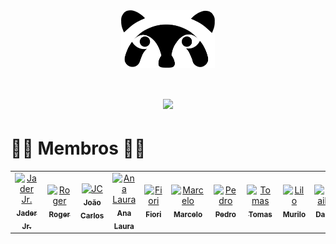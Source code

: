 <!-- Code -->
<div align="center">
  <img align="center" src="https://github.com/PET-CODE-UEL/.github/blob/main/profile/Ativo%209.png" width="150px"/>
</div>

<!-- Title -->
<h1 align="center">
  <a href="https://git.io/typing-svg">
    <img src="https://readme-typing-svg.herokuapp.com?font=Fira+Code&size=25&duration=1500&pause=1000&color=EC6F1C&width=435&lines=Ol%C3%A1%2C+eu+sou+o+Code!+%F0%9F%91%8B;Mascote+do+PET+Computa%C3%A7%C3%A3o+e+Design;Bem+Vindo(a)+ao+nosso+GitHub!+%F0%9F%98%8A&center=true&size=20">
  </a>
</h1>

<!-- Membros -->
<h1 align="left">
  🧑‍💻 Membros 👩‍💻
</h1>

<table>
  <tr>
    <td align="center">
      <a href="https://github.com/jr-jader">
        <img src="https://avatars.githubusercontent.com/u/104394715?s=400&u=b7b1732a1ca1a86ab07cc73538fd317ba9a46e13&v=4" width="60" height="60" alt="Jader Jr."/><br />
        <sub><b>Jader Jr.</b></sub>
      </a>
    </td>
    <td align="center">
      <a href="https://github.com/rodrigomacedo-sjr">
        <img src="https://avatars.githubusercontent.com/u/126273948?v=4" width="60" height="60" alt="Roger"/><br />
        <sub><b>Roger</b></sub>
      </a>
    </td>
    <td align="center">
      <a href="https://github.com/JCsvg">
        <img src="https://avatars.githubusercontent.com/u/127432464?v=4" width="60" height="60" alt="JC"/><br />
        <sub><b>João Carlos</b></sub>
      </a>
    </td>
    <td align="center">
      <a href="https://github.com/alauram">
        <img src="https://avatars.githubusercontent.com/u/128840291?v=4" width="60" height="60" alt="Ana Laura"/><br />
        <sub><b>Ana Laura</b></sub>
      </a>
    </td>
     <td align="center">
      <a href="https://github.com/fioridaniel">
        <img src="https://avatars.githubusercontent.com/u/163748937?v=4" width="60" height="60" alt="Fiori"/><br />
        <sub><b>Fiori</b></sub>
      </a>
    </td>
     <td align="center">
      <a href="https://github.com/Leloana">
        <img src="https://avatars.githubusercontent.com/u/107003957?v=4" width="60" height="60" alt="Marcelo"/><br />
        <sub><b>Marcelo</b></sub>
      </a>
    </td>
    <td align="center">
      <a href="https://github.com/schettinii">
        <img src="https://avatars.githubusercontent.com/u/181360383?v=4" width="60" height="60" alt="Pedro"/><br />
        <sub><b>Pedro</b></sub>
      </a>
    </td>
     <td align="center">
      <a href="https://github.com/Tomas5014">
        <img src="https://avatars.githubusercontent.com/u/147576591?v=4" width="60" height="60" alt="Tomas"/><br />
        <sub><b>Tomas</b></sub>
      </a>
    </td>
    <td align="center">
      <a href="https://github.com/LiloMarino">
        <img src="https://avatars.githubusercontent.com/u/124915887?v=4" width="60" height="60" alt="Lilo"/><br />
        <sub><b>Murilo</b></sub>
      </a>
    </td>
     <td align="center">
      <a href="https://github.com/leonardodaiki">
        <img src="https://avatars.githubusercontent.com/u/130514344?v=4" width="60" height="60" alt="Daiki"/><br />
        <sub><b>Daiki</b></sub>
      </a>
    </td>
  </tr>
</table>
